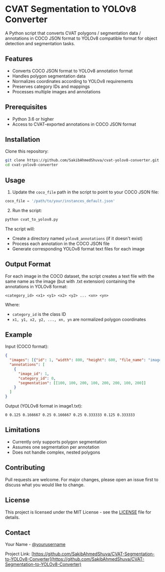 # CVAT Segmentation to YOLOv8 Converter

A Python script that converts CVAT polygons / segmentation data / annotations in COCO JSON format to YOLOv8 compatible format for object detection and segmentation tasks.

## Features

- Converts COCO JSON format to YOLOv8 annotation format
- Handles polygon segmentation data
- Normalizes coordinates according to YOLOv8 requirements
- Preserves category IDs and mappings
- Processes multiple images and annotations

## Prerequisites

- Python 3.6 or higher
- Access to CVAT-exported annotations in COCO JSON format

## Installation

Clone this repository:

```bash
git clone https://github.com/SakibAhmedShuva/cvat-yolov8-converter.git
cd cvat-yolov8-converter
```

## Usage

1. Update the `coco_file` path in the script to point to your COCO JSON file:

```python
coco_file = '/path/to/your/instances_default.json'
```

2. Run the script:

```bash
python cvat_to_yolov8.py
```

The script will:
- Create a directory named `yolov8_annotations` (if it doesn't exist)
- Process each annotation in the COCO JSON file
- Generate corresponding YOLOv8 format text files for each image

## Output Format

For each image in the COCO dataset, the script creates a text file with the same name as the image (but with .txt extension) containing the annotations in YOLOv8 format:

```
<category_id> <x1> <y1> <x2> <y2> ... <xn> <yn>
```

Where:
- `category_id` is the class ID
- `x1, y1, x2, y2, ..., xn, yn` are normalized polygon coordinates

## Example

Input (COCO format):
```json
{
  "images": [{"id": 1, "width": 800, "height": 600, "file_name": "image1.jpg"}],
  "annotations": [
    {
      "image_id": 1,
      "category_id": 0,
      "segmentation": [[100, 100, 200, 100, 200, 200, 100, 200]]
    }
  ]
}
```

Output (YOLOv8 format in image1.txt):
```
0 0.125 0.166667 0.25 0.166667 0.25 0.333333 0.125 0.333333
```

## Limitations

- Currently only supports polygon segmentation
- Assumes one segmentation per annotation
- Does not handle complex, nested polygons

## Contributing

Pull requests are welcome. For major changes, please open an issue first to discuss what you would like to change.

## License

This project is licensed under the MIT License - see the [LICENSE](LICENSE) file for details.

## Contact

Your Name - [@yourusername](https://twitter.com/yourusername)

Project Link: [https://github.com/SakibAhmedShuva/CVAT-Segmentation-to-YOLOv8-Converter](https://github.com/SakibAhmedShuva/CVAT-Segmentation-to-YOLOv8-Converter)
